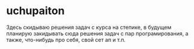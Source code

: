 # uchupaiton
Здесь скидываю решения задач с курса на степике, в будущем планирую закидывать сюда решения задач с пар програмирования, а также, что-нибудь про себя, свой сет ап и т.п.
